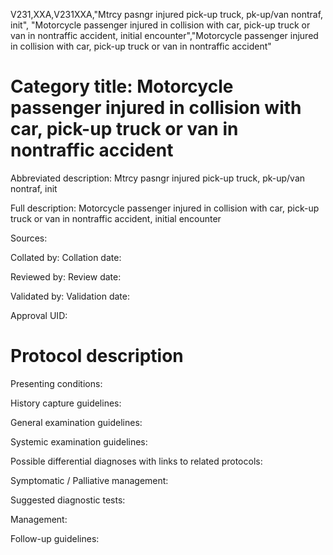 V231,XXA,V231XXA,"Mtrcy pasngr injured pick-up truck, pk-up/van nontraf, init", "Motorcycle passenger injured in collision with car, pick-up truck or van in nontraffic accident, initial encounter","Motorcycle passenger injured in collision with car, pick-up truck or van in nontraffic accident"
# Category title: Motorcycle passenger injured in collision with car, pick-up truck or van in nontraffic accident

Abbreviated description: Mtrcy pasngr injured pick-up truck, pk-up/van nontraf, init

Full description: Motorcycle passenger injured in collision with car, pick-up truck or van in nontraffic accident, initial encounter

Sources:

Collated by:
Collation date:

Reviewed by:
Review date:

Validated by:
Validation date:

Approval UID:

# Protocol description

Presenting conditions:

History capture guidelines:

General examination guidelines:

Systemic examination guidelines:

Possible differential diagnoses with links to related protocols:

Symptomatic / Palliative management:

Suggested diagnostic tests:

Management:

Follow-up guidelines:

